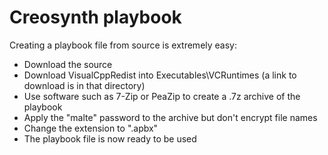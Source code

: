 # Creosynth playbook

Creating a playbook file from source is extremely easy:
- Download the source
- Download VisualCppRedist into Executables\VCRuntimes (a link to download is in that directory)
- Use software such as 7-Zip or PeaZip to create a .7z archive of the playbook
- Apply the "malte" password to the archive but don't encrypt file names
- Change the extension to ".apbx"
- The playbook file is now ready to be used
